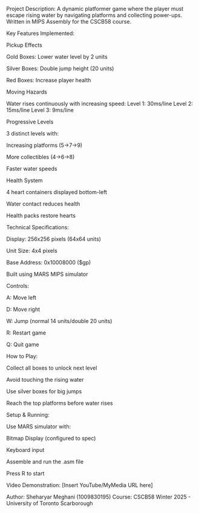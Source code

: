 Project Description:
A dynamic platformer game where the player must escape rising water by navigating platforms and collecting power-ups. Written in MIPS Assembly for the CSCB58 course.

Key Features Implemented:

Pickup Effects

Gold Boxes: Lower water level by 2 units

Silver Boxes: Double jump height (20 units)

Red Boxes: Increase player health

Moving Hazards

Water rises continuously with increasing speed:
Level 1: 30ms/line Level 2: 15ms/line Level 3: 9ms/line

Progressive Levels

3 distinct levels with:

Increasing platforms (5→7→9)

More collectibles (4→6→8)

Faster water speeds

Health System

4 heart containers displayed bottom-left

Water contact reduces health

Health packs restore hearts

Technical Specifications:

Display: 256x256 pixels (64x64 units)

Unit Size: 4x4 pixels

Base Address: 0x10008000 ($gp)

Built using MARS MIPS simulator

Controls:

A: Move left

D: Move right

W: Jump (normal 14 units/double 20 units)

R: Restart game

Q: Quit game

How to Play:

Collect all boxes to unlock next level

Avoid touching the rising water

Use silver boxes for big jumps

Reach the top platforms before water rises

Setup & Running:

Use MARS simulator with:

Bitmap Display (configured to spec)

Keyboard input

Assemble and run the .asm file

Press R to start

Video Demonstration:
[Insert YouTube/MyMedia URL here]

Author: Sheharyar Meghani (1009830195)
Course: CSCB58 Winter 2025 - University of Toronto Scarborough
